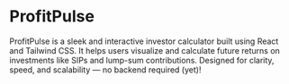 # ProfitPulse
ProfitPulse is a sleek and interactive investor calculator built using React and Tailwind CSS. It helps users visualize and calculate future returns on investments like SIPs and lump-sum contributions. Designed for clarity, speed, and scalability — no backend required (yet)!
